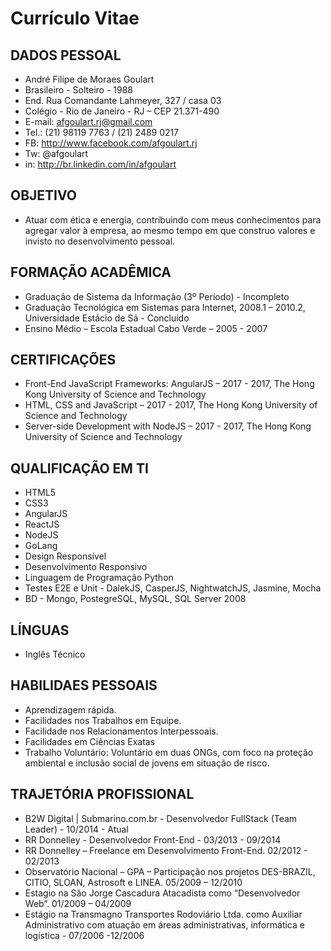 # Currículo Vitae #

## DADOS PESSOAL ##
 * André Filipe de Moraes Goulart
 * Brasileiro - Solteiro - 1988
 * End. Rua Comandante Lahmeyer, 327 / casa 03
 * Colégio - Rio de Janeiro - RJ – CEP 21.371-490
 * E-mail: afgoulart.rj@gmail.com
 * Tel.: (21) 98119 7763 / (21) 2489 0217
 * FB: http://www.facebook.com/afgoulart.rj
 * Tw: @afgoulart
 * in: http://br.linkedin.com/in/afgoulart

## OBJETIVO ##
 * Atuar com ética e energia, contribuindo com meus conhecimentos para agregar valor à empresa, ao mesmo tempo em que construo valores e invisto no desenvolvimento pessoal.

## FORMAÇÃO ACADÊMICA ##
 * Graduação de Sistema da Informação (3º Período) - Incompleto
 * Graduação Tecnológica em Sistemas para Internet, 2008.1 – 2010.2, Universidade Estácio de Sá - Concluído
 * Ensino Médio – Escola Estadual Cabo Verde – 2005 - 2007

## CERTIFICAÇÕES ##
 * Front-End JavaScript Frameworks: AngularJS – 2017 - 2017, The Hong Kong University of Science and Technology
 * HTML, CSS and JavaScript – 2017 - 2017, The Hong Kong University of Science and Technology
 * Server-side Development with NodeJS – 2017 - 2017, The Hong Kong University of Science and Technology

## QUALIFICAÇÃO EM TI ##
  * HTML5
  * CSS3
  * AngularJS
  * ReactJS
  * NodeJS
  * GoLang
  * Design Responsível
  * Desenvolvimento Responsivo
  * Linguagem de Programação Python
  * Testes E2E e Unit - DalekJS, CasperJS, NightwatchJS, Jasmine, Mocha
  * BD - Mongo, PostegreSQL, MySQL, SQL Server 2008

## LÍNGUAS ##
 * Inglês Técnico

## HABILIDAES PESSOAIS ##
 * Aprendizagem rápida.
 * Facilidades nos Trabalhos em Equipe.
 * Facilidade nos Relacionamentos Interpessoais.
 * Facilidades em Ciências Exatas
 * Trabalho Voluntário: Voluntário em duas ONGs, com foco na proteção ambiental e inclusão social de jovens em situação de risco.

## TRAJETÓRIA PROFISSIONAL ##
 * B2W Digital | Submarino.com.br - Desenvolvedor FullStack (Team Leader) - 10/2014 - Atual
 * RR Donnelley - Desenvolvedor Front-End - 03/2013 - 09/2014
 * RR Donnelley – Freelance em Desenvolvimento Front-End. 02/2012 - 02/2013
 * Observatório Nacional – GPA – Participação nos projetos DES-BRAZIL, CITIO, SLOAN, Astrosoft e LINEA. 05/2009 – 12/2010
 * Estagio na São Jorge Cascadura Atacadista como “Desenvolvedor Web”. 01/2009 – 04/2009
 * Estágio na Transmagno Transportes Rodoviário Ltda. como Auxiliar Administrativo com atuação em áreas administrativas, informática e logística - 07/2006 -12/2006
